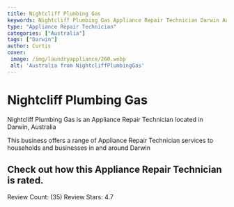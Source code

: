 ```yaml
---
title: Nightcliff Plumbing Gas
keywords: Nightcliff Plumbing Gas Appliance Repair Technician Darwin Australia 
type: "Appliance Repair Technician"
categories: ["Australia"]
tags: ["Darwin"]
author: Curtis
cover:
 image: /img/laundryappliance/260.webp
 alt: 'Australia from NightcliffPlumbingGas'
---
```


# Nightcliff Plumbing Gas
Nightcliff Plumbing Gas is an Appliance Repair Technician located in Darwin, Australia

This business offers a range of Appliance Repair Technician services to households and businesses in and around Darwin

## Check out how this Appliance Repair Technician is rated.
Review Count: (35)
Review Stars: 4.7
